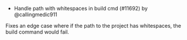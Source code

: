 - Handle path with whitespaces in build cmd (#11692) by @callingmedic911

Fixes an edge case where if the path to the project has whitespaces, the build command would fail.
